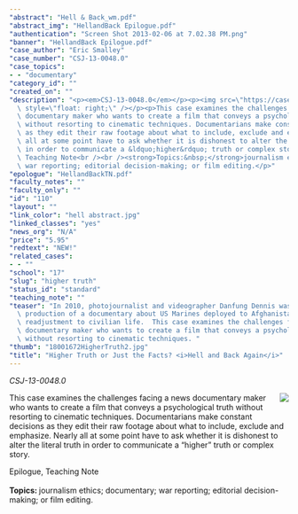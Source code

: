 ```yaml
---
"abstract": "Hell & Back_wm.pdf"
"abstract_img": "HellandBack Epilogue.pdf"
"authentication": "Screen Shot 2013-02-06 at 7.02.38 PM.png"
"banner": "HellandBack Epilogue.pdf"
"case_author": "Eric Smalley"
"case_number": "CSJ-13-0048.0"
"case_topics":
- - "documentary"
"category_id": ""
"created_on": ""
"description": "<p><em>CSJ-13-0048.0</em></p><p><img src=\"https://casestudies.jrn.columbia.edu/casestudy/files/photos/702/hell%20abstract.jpg\"\
  \ style=\"float: right;\" /></p><p>This case examines the challenges facing a news\
  \ documentary maker who wants to create a film that conveys a psychological truth\
  \ without resorting to cinematic techniques. Documentarians make constant decisions\
  \ as they edit their raw footage about what to include, exclude and emphasize. Nearly\
  \ all at some point have to ask whether it is dishonest to alter the literal truth\
  \ in order to communicate a &ldquo;higher&rdquo; truth or complex story.</p><p>Epilogue,\
  \ Teaching Note<br /><br /><strong>Topics:&nbsp;</strong>journalism ethics; documentary;\
  \ war reporting; editorial decision-making; or film editing.</p>"
"epologue": "HellandBackTN.pdf"
"faculty_notes": ""
"faculty_only": ""
"id": "110"
"layout": ""
"link_color": "hell abstract.jpg"
"linked_classes": "yes"
"news_org": "N/A"
"price": "5.95"
"redtext": "NEW!"
"related_cases":
- - ""
"school": "17"
"slug": "higher truth"
"status_id": "standard"
"teaching_note": ""
"teaser": "In 2010, photojournalist and videographer Danfung Dennis was wrapping up\
  \ production of a documentary about US Marines deployed to Afghanistan, and their\
  \ readjustment to civilian life.  This case examines the challenges facing a news\
  \ documentary maker who wants to create a film that conveys a psychological truth\
  \ without resorting to cinematic techniques. "
"thumb": "18001672HigherTruth2.jpg"
"title": "Higher Truth or Just the Facts? <i>Hell and Back Again</i>"
---
```

<p><em>CSJ-13-0048.0</em></p><p><img src="https://casestudies.jrn.columbia.edu/casestudy/files/photos/702/hell%20abstract.jpg" style="float: right;" /></p><p>This case examines the challenges facing a news documentary maker who wants to create a film that conveys a psychological truth without resorting to cinematic techniques. Documentarians make constant decisions as they edit their raw footage about what to include, exclude and emphasize. Nearly all at some point have to ask whether it is dishonest to alter the literal truth in order to communicate a &ldquo;higher&rdquo; truth or complex story.</p><p>Epilogue, Teaching Note<br /><br /><strong>Topics:&nbsp;</strong>journalism ethics; documentary; war reporting; editorial decision-making; or film editing.</p>
